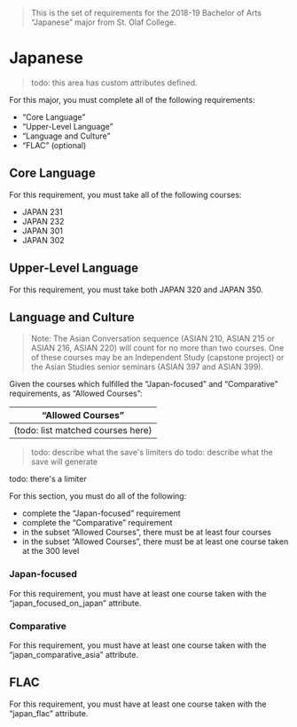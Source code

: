 > This is the set of requirements for the 2018-19 Bachelor of Arts “Japanese” major from St. Olaf College.

# Japanese
> todo: this area has custom attributes defined.

For this major, you must complete all of the following requirements:

- “Core Language”
- “Upper-Level Language”
- “Language and Culture”
- “FLAC” (optional)

## Core Language
For this requirement, you must take all of the following courses:

- JAPAN 231
- JAPAN 232
- JAPAN 301
- JAPAN 302


## Upper-Level Language
For this requirement, you must take both JAPAN 320 and JAPAN 350.


## Language and Culture
> Note: The Asian Conversation sequence (ASIAN 210, ASIAN 215 or ASIAN 216, ASIAN 220) will count for no more than two courses.
> One of these courses may be an Independent Study (capstone project) or the Asian Studies senior seminars (ASIAN 397 and ASIAN 399).

Given the courses which fulfilled the “Japan-focused” and “Comparative” requirements, as “Allowed Courses”:

| “Allowed Courses” |
| ----------------- |
| (todo: list matched courses here) |

> todo: describe what the save's limiters do
> todo: describe what the save will generate

todo: there's a limiter

For this section, you must do all of the following:

- complete the “Japan-focused” requirement
- complete the “Comparative” requirement
- in the subset “Allowed Courses”, there must be at least four courses
- in the subset “Allowed Courses”, there must be at least one course taken at the 300 level

### Japan-focused
For this requirement, you must have at least one course taken with the “japan_focused_on_japan” attribute.

### Comparative
For this requirement, you must have at least one course taken with the “japan_comparative_asia” attribute.


## FLAC
For this requirement, you must have at least one course taken with the “japan_flac” attribute.


